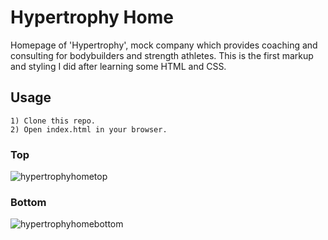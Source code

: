 # Hypertrophy Home

Homepage of 'Hypertrophy', mock company which provides coaching and consulting for bodybuilders and strength athletes. This is the first markup and styling I did after learning some HTML and CSS. 

## Usage

```
1) Clone this repo.
2) Open index.html in your browser.
```

### Top

![hypertrophyhometop](https://user-images.githubusercontent.com/71923215/96163086-b62e0380-0f19-11eb-8dde-f5e94525e57c.jpg)

### Bottom
![hypertrophyhomebottom](https://user-images.githubusercontent.com/71923215/96163084-b4644000-0f19-11eb-8dbe-6f651ae74fed.jpg)
